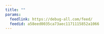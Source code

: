 ```yaml
---
title: ""
params:
  feedlink: https://debug-all.com/feed/
  feedid: a58eed0035ca73aec1171115852a1066
---
```

